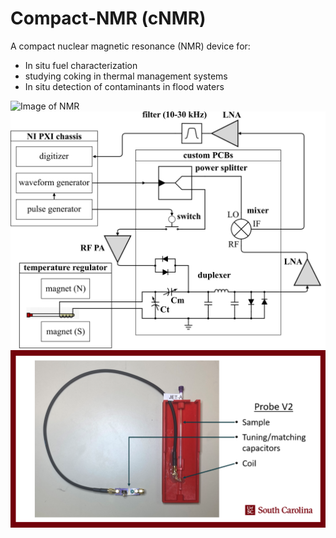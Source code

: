 # Compact-NMR (cNMR)

A compact nuclear magnetic resonance (NMR) device for: 
* In situ fuel characterization 
* studying coking in thermal management systems
* In situ detection of contaminants in flood waters


![Image of NMR](images/NMR_setup_V2.1.png)
![Image of NMR](images/NMR_schematic_V2.1.png)
![Image of NMR](images/NMR_Probe_V2.png)




























